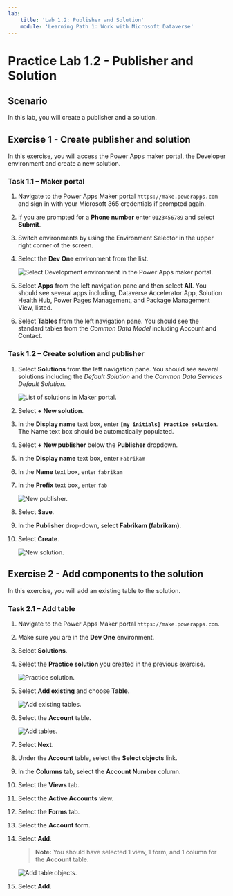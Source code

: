 ```yaml
---
lab:
    title: 'Lab 1.2: Publisher and Solution'
    module: 'Learning Path 1: Work with Microsoft Dataverse'
---
```


# Practice Lab 1.2 - Publisher and Solution

## Scenario

In this lab, you will create a publisher and a solution.

## Exercise 1 - Create publisher and solution

In this exercise, you will access the Power Apps maker portal, the Developer environment and create a new solution.

### Task 1.1 – Maker portal

1. Navigate to the Power Apps Maker portal `https://make.powerapps.com` and sign in with your Microsoft 365 credentials if prompted again.

1. If you are prompted for a **Phone number** enter `0123456789` and select **Submit**.

1. Switch environments by using the Environment Selector in the upper right corner of the screen.

1. Select the **Dev One** environment from the list.

    ![Select Development environment in the Power Apps maker portal.](../media/select-dev-environment.png)

1. Select **Apps** from the left navigation pane and then select **All**. You should see several apps including, Dataverse Accelerator App, Solution Health Hub, Power Pages Management, and Package Management View, listed.

1. Select **Tables** from the left navigation pane. You should see the standard tables from the *Common Data Model* including Account and Contact.

### Task 1.2 – Create solution and publisher

1. Select **Solutions** from the left navigation pane. You should see several solutions including the *Default Solution* and the *Common Data Services Default Solution*.

    ![List of solutions in Maker portal.](../media/solutions-list.png)

1. Select **+ New solution**.

1. In the **Display name** text box, enter **`[my initials] Practice solution`**. The Name text box should be automatically populated.

1. Select **+ New publisher** below the **Publisher** dropdown.

1. In the **Display name** text box, enter `Fabrikam`

1. In the **Name** text box, enter `fabrikam`

1. In the **Prefix** text box, enter `fab`

    ![New publisher.](../media/new-publisher.png)

1. Select **Save**.

1. In the **Publisher** drop-down, select **Fabrikam (fabrikam)**.

1. Select **Create**.

    ![New solution.](../media/new-solution.png)

## Exercise 2 - Add components to the solution

In this exercise, you will add an existing table to the solution.

### Task 2.1 – Add table

1. Navigate to the Power Apps Maker portal `https://make.powerapps.com`.

1. Make sure you are in the **Dev One** environment.

1. Select **Solutions**.

1. Select the **Practice solution** you created in the previous exercise.

    ![Practice solution.](../media/practice-solution.png)

1. Select **Add existing** and choose **Table**.

    ![Add existing tables.](../media/add-existing.png)

1. Select the **Account** table.

    ![Add tables.](../media/add-tables.png)

1. Select **Next**.

1. Under the **Account** table, select the **Select objects** link.

1. In the **Columns** tab, select the **Account Number** column.

1. Select the **Views** tab.

1. Select the **Active Accounts** view.

1. Select the **Forms** tab.

1. Select the **Account** form.

1. Select **Add**.

    > **Note:** You should have selected 1 view, 1 form, and 1 column for the **Account** table.

    ![Add table objects.](../media/add-objects.png)

1. Select **Add**.
